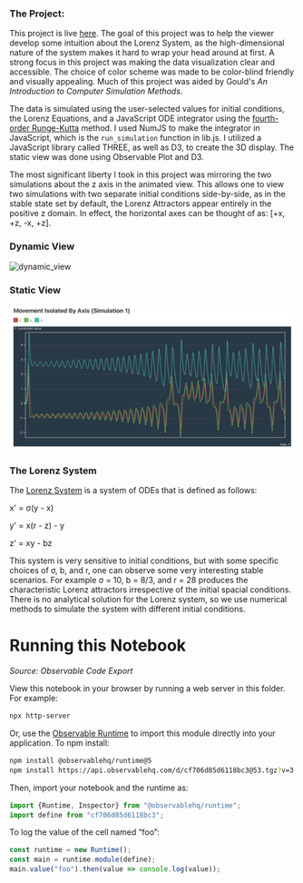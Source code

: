 ### The Project:
This project is live [here](https://observablehq.com/d/cf706d85d6118bc3). The goal of this project was to help the viewer develop some intuition about the Lorenz System, as the high-dimensional nature of the system makes it hard to wrap your head around at first. A strong focus in this project was making the data visualization clear and accessible. The choice of color scheme was made to be color-blind friendly and visually appealing. Much of this project was aided by Gould's *An Introduction to Computer Simulation Methods*. 

The data is simulated using the user-selected values for initial conditions, the Lorenz Equations, and a JavaScript ODE integrator using the [fourth-order Runge-Kutta](https://en.wikipedia.org/wiki/Runge%E2%80%93Kutta_methods) method. I used NumJS to make the integrator in JavaScript, which is the `run_simulation` function in lib.js. I utilized a JavaScript library called THREE, as well as D3, to create the 3D display. The static view was done using Observable Plot and D3.

The most significant liberty I took in this project was mirroring the two simulations about the z axis in the animated view. This allows one to view two simulations with two separate initial conditions side-by-side, as in the stable state set by default, the Lorenz Attractors appear entirely in the positive z domain. In effect, the horizontal axes can be thought of as: \[+x, +z, -x, +z]. 

### Dynamic View
![dynamic_view](dynamic_view.gif)
### Static View
![static_view](static_view.png)

### The Lorenz System
The [Lorenz System](https://en.wikipedia.org/wiki/Lorenz_system) is a system of ODEs that is defined as follows:

x' = σ(y - x)

y' = x(r - z) - y

z' = xy - bz

This system is very sensitive to initial conditions, but with some specific choices of σ, b, and r, one can observe some very interesting stable scenarios. For example σ = 10, b = 8/3, and r = 28 produces the characteristic Lorenz attractors irrespective of the initial spacial conditions. There is no analytical solution for the Lorenz system, so we use numerical methods to simulate the system with different initial conditions.

# Running this Notebook
*Source: Observable Code Export*

View this notebook in your browser by running a web server in this folder. For
example:

~~~sh
npx http-server
~~~

Or, use the [Observable Runtime](https://github.com/observablehq/runtime) to
import this module directly into your application. To npm install:

~~~sh
npm install @observablehq/runtime@5
npm install https://api.observablehq.com/d/cf706d85d6118bc3@53.tgz?v=3
~~~

Then, import your notebook and the runtime as:

~~~js
import {Runtime, Inspector} from "@observablehq/runtime";
import define from "cf706d85d6118bc3";
~~~

To log the value of the cell named “foo”:

~~~js
const runtime = new Runtime();
const main = runtime.module(define);
main.value("foo").then(value => console.log(value));
~~~
